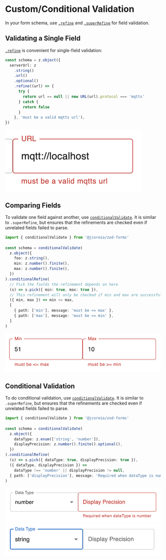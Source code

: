 # Custom/Conditional Validation

In your form schema, use [`.refine`](https://zod.dev/?id=refine) and [`.superRefine`](https://zod.dev/?id=superrefine)
for field validation.

## Validating a Single Field

[`.refine`](https://zod.dev/?id=refine) is convenient for single-field validation:

```ts
const schema = z.object({
  serverUrl: z
    .string()
    .url()
    .optional()
    .refine((url) => {
      try {
        return url == null || new URL(url).protocol === 'mqtts'
      } catch {
        return false
      }
    }, 'must be a valid mqtts url'),
})
```

![error message example](../../static/img/single-field-validation.png)

## Comparing Fields

To validate one field against another, use [`conditionalValidate`](../api/conditionalValidate.md).
It is similar to `.superRefine`, but ensures that the refinements are checked even if unrelated fields
failed to parse.

```ts
import { conditionalValidate } from '@jcoreio/zod-forms'

const schema = conditionalValidate(
  z.object({
    foo: z.string(),
    min: z.number().finite(),
    max: z.number().finite(),
  })
).conditionalRefine(
  // Pick the fields the refinement depends on here
  (s) => s.pick({ min: true, max: true }),
  // This refinement will only be checked if min and max are successfully parsed
  ({ min, max }) => min <= max,
  [
    { path: ['min'], message: 'must be <= max' },
    { path: ['max'], message: 'must be >= min' },
  ]
)
```

![error message example](../../static/img/min-max-validation.png)

## Conditional Validation

To do conditional validation, use [`conditionalValidate`](../api/conditionalValidate.md).
It is similar to `.superRefine`, but ensures that the refinements are checked even if unrelated fields
failed to parse.

```ts
import { conditionalValidate } from '@jcoreio/zod-forms'

const schema = conditionalValidate(
  z.object({
    dataType: z.enum(['string', 'number']),
    displayPrecision: z.number().finite().optional(),
  })
).conditionalRefine(
  (s) => s.pick({ dataType: true, displayPrecision: true }),
  ({ dataType, displayPrecision }) =>
    dataType !== 'number' || displayPrecision != null,
  { path: ['displayPrecision'], message: 'Required when dataType is number' }
)
```

![error message example](../../static/img/conditional-validation.png)
![inactive validation example](../../static/img/conditional-validation-inactive.png)
